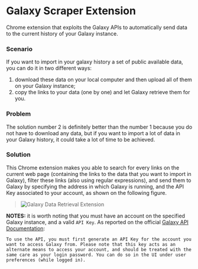# Galaxy Scraper Extension
Chrome extension that exploits the Galaxy APIs to automatically send data to the current history of your Galaxy instance.

### Scenario
If you want to import in your galaxy history a set of public available data, you can do it in two different ways:
1. download these data on your local computer and then upload all of them on your Galaxy instance;
2. copy the links to your data (one by one) and let Galaxy retrieve them for you.

### Problem
The solution number 2 is definitely better than the number 1 because you do not have to download any data, but if you want to import a lot of data in your Galaxy history, it could take a lot of time to be achieved.

### Solution
This Chrome extension makes you able to search for every links on the current web page (containing the links to the data that you want to import in Galaxy), filter these links (also using regular expressions), and send them to Galaxy by specifying the address in which Galaxy is running, and the API Key associated to your account, as shown on the following figure.

> ![Galaxy Data Retrieval Extension](https://raw.githubusercontent.com/fabio-cumbo/galaxy-data-retrieval-extension/master/img/gdre-screenshot.png "Galaxy Data Retrieval Extension")

**NOTES:** it is worth noting that you must have an account on the specified Galaxy instance, and a valid ```API Key```. As reported on the official [Galaxy API Documentation](https://galaxyproject.org/develop/api/): 

```To use the API, you must first generate an API Key for the account you want to access Galaxy from. Please note that this key acts as an alternate means to access your account, and should be treated with the same care as your login password. You can do so in the UI under user preferences (while logged in).```

